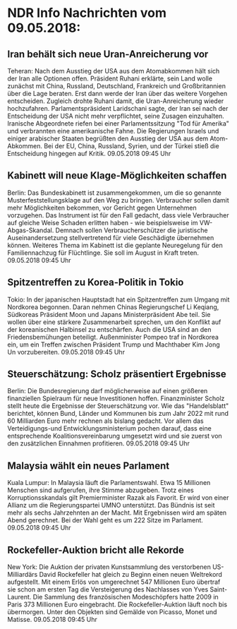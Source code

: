 # NDR Info Nachrichten vom 09.05.2018:


## Iran behält sich neue Uran-Anreicherung vor
Teheran: Nach dem Ausstieg der USA aus dem Atomabkommen hält sich der Iran alle Optionen offen. Präsident Ruhani erklärte, sein Land wolle zunächst mit China, Russland, Deutschland, Frankreich und Großbritannien über die Lage beraten. Erst dann werde der Iran über das weitere Vorgehen entscheiden. Zugleich drohte Ruhani damit, die Uran-Anreicherung wieder hochzufahren. Parlamentspräsident Laridschani sagte, der Iran sei nach der Entscheidung der USA nicht mehr verpflichtet, seine Zusagen einzuhalten. Iranische Abgeordnete riefen bei einer Parlamentssitzung "Tod für Amerika" und verbrannten eine amerikanische Fahne. Die Regierungen Israels und einiger arabischer Staaten begrüßten den Ausstieg der USA aus dem Atom-Abkommen. Bei der EU, China, Russland, Syrien, und der Türkei stieß die Entscheidung hingegen auf Kritik. 09.05.2018 09:45 Uhr 

## Kabinett will neue Klage-Möglichkeiten schaffen
Berlin: Das Bundeskabinett ist zusammengekommen, um die so genannte Musterfeststellungsklage auf den Weg zu bringen. Verbraucher sollen damit mehr Möglichkeiten bekommen, vor Gericht gegen Unternehmen vorzugehen. Das Instrument ist für den Fall gedacht, dass viele Verbraucher auf gleiche Weise Schaden erlitten haben - wie beispielsweise im VW-Abgas-Skandal. Demnach sollen Verbraucherschützer die juristische Auseinandersetzung stellvertretend für viele Geschädigte übernehmen können. Weiteres Thema im Kabinett ist die geplante Neuregelung für den Familiennachzug für Flüchtlinge. Sie soll im August in Kraft treten. 09.05.2018 09:45 Uhr 

## Spitzentreffen zu Korea-Politik in Tokio
Tokio: In der japanischen Hauptstadt hat ein Spitzentreffen zum Umgang mit Nordkorea begonnen. Daran nehmen Chinas Regierungschef Li Keqiang, Südkoreas Präsident Moon und Japans Ministerpräsident Abe teil. Sie wollen über eine stärkere Zusammenarbeit sprechen, um den Konflikt auf der koreanischen Halbinsel zu entschärfen. Auch die USA sind an den Friedensbemühungen beteiligt. Außenminister Pompeo traf in Nordkorea ein, um ein Treffen zwischen Präsident Trump und Machthaber Kim Jong Un vorzubereiten. 09.05.2018 09:45 Uhr 

## Steuerschätzung: Scholz präsentiert Ergebnisse
Berlin: Die Bundesregierung darf möglicherweise auf einen größeren finanziellen Spielraum für neue Investitionen hoffen. Finanzminister Scholz stellt heute die Ergebnisse der Steuerschätzung vor. Wie das "Handelsblatt" berichtet, können Bund, Länder und Kommunen bis zum Jahr 2022 mit rund 60 Milliarden Euro mehr rechnen als bislang gedacht. Vor allem das Verteidigungs-und Entwicklungsministerium pochen darauf, dass eine entsprechende Koalitionsvereinbarung umgesetzt wird und sie zuerst von den zusätzlichen Einnahmen profitieren. 09.05.2018 09:45 Uhr 

## Malaysia wählt ein neues Parlament
Kuala Lumpur: In Malaysia läuft die Parlamentswahl. Etwa 15 Millionen Menschen sind aufgerufen, ihre Stimme abzugeben. Trotz eines Korruptionsskandals gilt Premierminister Razak als Favorit. Er wird von einer Allianz um die Regierungspartei UMNO unterstützt. Das Bündnis ist seit mehr als sechs Jahrzehnten an der Macht. Mit Ergebnissen wird am späten Abend gerechnet. Bei der Wahl geht es um 222 Sitze im Parlament. 09.05.2018 09:45 Uhr 

## Rockefeller-Auktion bricht alle Rekorde
New York:	Die Auktion der privaten Kunstsammlung des verstorbenen US-Milliardärs David Rockefeller hat gleich zu Beginn einen neuen Weltrekord aufgestellt. Mit einem Erlös von umgerechnet 547 Millionen Euro übertraf sie schon am ersten Tag die Versteigerung des Nachlasses von Yves Saint-Laurent. Die Sammlung des französischen Modeschöpfers hatte 2009 in Paris 373 Millionen Euro eingebracht. Die Rockefeller-Auktion läuft noch bis übermorgen. Unter den Objekten sind Gemälde von Picasso, Monet und Matisse. 09.05.2018 09:45 Uhr 
